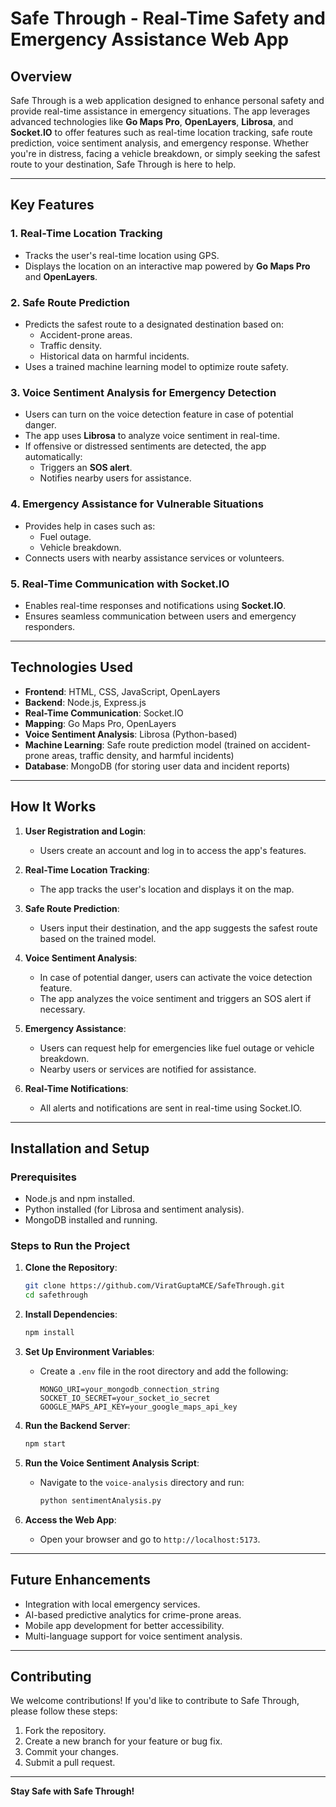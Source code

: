 # Safe Through - Real-Time Safety and Emergency Assistance Web App

## Overview

Safe Through is a web application designed to enhance personal safety and provide real-time assistance in emergency situations. The app leverages advanced technologies like **Go Maps Pro**, **OpenLayers**, **Librosa**, and **Socket.IO** to offer features such as real-time location tracking, safe route prediction, voice sentiment analysis, and emergency response. Whether you're in distress, facing a vehicle breakdown, or simply seeking the safest route to your destination, Safe Through is here to help.

---

## Key Features

### 1. **Real-Time Location Tracking**
   - Tracks the user's real-time location using GPS.
   - Displays the location on an interactive map powered by **Go Maps Pro** and **OpenLayers**.

### 2. **Safe Route Prediction**
   - Predicts the safest route to a designated destination based on:
     - Accident-prone areas.
     - Traffic density.
     - Historical data on harmful incidents.
   - Uses a trained machine learning model to optimize route safety.

### 3. **Voice Sentiment Analysis for Emergency Detection**
   - Users can turn on the voice detection feature in case of potential danger.
   - The app uses **Librosa** to analyze voice sentiment in real-time.
   - If offensive or distressed sentiments are detected, the app automatically:
     - Triggers an **SOS alert**.
     - Notifies nearby users for assistance.

### 4. **Emergency Assistance for Vulnerable Situations**
   - Provides help in cases such as:
     - Fuel outage.
     - Vehicle breakdown.
   - Connects users with nearby assistance services or volunteers.

### 5. **Real-Time Communication with Socket.IO**
   - Enables real-time responses and notifications using **Socket.IO**.
   - Ensures seamless communication between users and emergency responders.

---

## Technologies Used

- **Frontend**: HTML, CSS, JavaScript, OpenLayers
- **Backend**: Node.js, Express.js
- **Real-Time Communication**: Socket.IO
- **Mapping**: Go Maps Pro, OpenLayers
- **Voice Sentiment Analysis**: Librosa (Python-based)
- **Machine Learning**: Safe route prediction model (trained on accident-prone areas, traffic density, and harmful incidents)
- **Database**: MongoDB (for storing user data and incident reports)

---

## How It Works

1. **User Registration and Login**:
   - Users create an account and log in to access the app's features.

2. **Real-Time Location Tracking**:
   - The app tracks the user's location and displays it on the map.

3. **Safe Route Prediction**:
   - Users input their destination, and the app suggests the safest route based on the trained model.

4. **Voice Sentiment Analysis**:
   - In case of potential danger, users can activate the voice detection feature.
   - The app analyzes the voice sentiment and triggers an SOS alert if necessary.

5. **Emergency Assistance**:
   - Users can request help for emergencies like fuel outage or vehicle breakdown.
   - Nearby users or services are notified for assistance.

6. **Real-Time Notifications**:
   - All alerts and notifications are sent in real-time using Socket.IO.

---

## Installation and Setup

### Prerequisites
- Node.js and npm installed.
- Python installed (for Librosa and sentiment analysis).
- MongoDB installed and running.

### Steps to Run the Project

1. **Clone the Repository**:
   ```bash
   git clone https://github.com/ViratGuptaMCE/SafeThrough.git
   cd safethrough
   ```

2. **Install Dependencies**:
   ```bash
   npm install
   ```

3. **Set Up Environment Variables**:
   - Create a `.env` file in the root directory and add the following:
     ```
     MONGO_URI=your_mongodb_connection_string
     SOCKET_IO_SECRET=your_socket_io_secret
     GOOGLE_MAPS_API_KEY=your_google_maps_api_key
     ```

4. **Run the Backend Server**:
   ```bash
   npm start
   ```

5. **Run the Voice Sentiment Analysis Script**:
   - Navigate to the `voice-analysis` directory and run:
     ```bash
     python sentimentAnalysis.py
     ```

6. **Access the Web App**:
   - Open your browser and go to `http://localhost:5173`.

---

## Future Enhancements

- Integration with local emergency services.
- AI-based predictive analytics for crime-prone areas.
- Mobile app development for better accessibility.
- Multi-language support for voice sentiment analysis.

---

## Contributing

We welcome contributions! If you'd like to contribute to Safe Through, please follow these steps:

1. Fork the repository.
2. Create a new branch for your feature or bug fix.
3. Commit your changes.
4. Submit a pull request.
---

**Stay Safe with Safe Through!**
